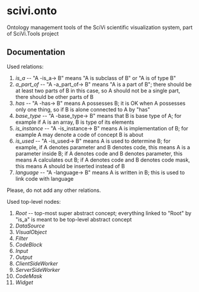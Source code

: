 # scivi.onto

Ontology management tools of the SciVi scientific visualization system, part of SciVi.Tools project

## Documentation ##

Used relations:
1. *is_a* -- "A -is_a-> B" means "A is subclass of B" or "A is of type B"
2. *a_part_of* -- "A -a_part_of-> B" means "A is a part of B"; there should be at least two parts of B in this case, so A should not be a single part, there should be other parts of B
3. *has* -- "A -has-> B" means A possesses B; it is OK when A possesses only one thing, so if B is alone connected to A by "has"
4. *base_type* -- "A -base_type-> B" means that B is base type of A; for example if A is an array, B is type of its elements
5. *is_instance* -- "A -is_instance-> B" means A is implementation of B; for example A may denote a code of concept B is about
6. *is_used* -- "A -is_used-> B" means A is used to determine B; for example, if A denotes parameter and B denotes code, this means A is a parameter inside B; if A denotes code and B denotes parameter, this means A calculates out B; if A denotes code and B denotes code mask, this means A should be inserted instead of B
7. *language* -- "A -language-> B" means A is written in B; this is used to link code with language

Please, do not add any other relations.

Used top-level nodes:
1. *Root* -- top-most super abstract concept; everything linked to "Root" by "is_a" is meant to be top-level abstract concept
2. *DataSource*
3. *VisualObject*
4. *Filter*
5. *CodeBlock*
6. *Input*
7. *Output*
8. *ClientSideWorker*
9. *ServerSideWorker*
10. *CodeMask*
11. *Widget*
